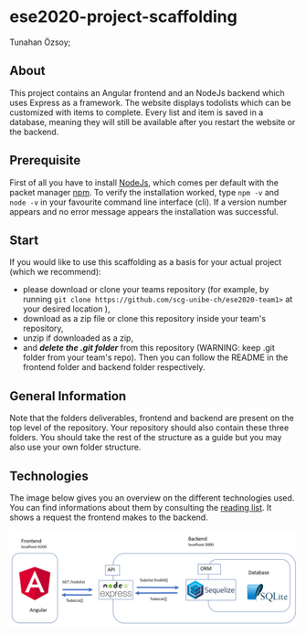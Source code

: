 # ese2020-project-scaffolding
Tunahan Özsoy; 

## About
This project contains an Angular frontend and an NodeJs backend which uses Express as a framework. The website displays todolists which can be customized with items to complete. Every list and item is saved in a database, meaning they will still be available after you restart the website or the backend. 

## Prerequisite
First of all you have to install [NodeJs](https://nodejs.org/de/download/), which comes per default with the packet manager [npm](https://www.npmjs.com/get-npm).
To verify the installation worked, type `npm -v` and `node -v` in your favourite command line interface (cli). If a version number appears and no error message appears the installation was successful.

## Start
If you would like to use this scaffolding as a basis for your actual project (which we recommend): 
- please download or clone your teams repository (for example, by running `git clone https://github.com/scg-unibe-ch/ese2020-team1>` at your desired location ), 
- download as a zip file or clone this repository inside your team's repository,
- unzip if downloaded as a zip,
- and ***delete the .git folder*** from this repository (WARNING: keep .git folder from your team's repo). 
Then you can follow the README in the frontend folder and backend folder respectively.<br>


## General Information
Note that the folders deliverables, frontend and backend are present on the top level of the repository. Your repository should also contain these three folders. 
You should take the rest of the structure as a guide but you may also use your own folder structure.

## Technologies 
The image below gives you an overview on the different technologies used. You can find informations about them by consulting the [reading list](https://github.com/scg-unibe-ch/ese2020/wiki/Reading-list). It shows a request the frontend makes to the backend.

![image overview](./backend/src/public/images/tech_overview.png)
